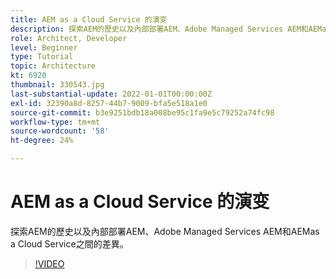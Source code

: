 ```yaml
---
title: AEM as a Cloud Service 的演变
description: 探索AEM的歷史以及內部部署AEM、Adobe Managed Services AEM和AEMas a Cloud Service之間的差異。
role: Architect, Developer
level: Beginner
type: Tutorial
topic: Architecture
kt: 6920
thumbnail: 330543.jpg
last-substantial-update: 2022-01-01T00:00:00Z
exl-id: 32390a8d-8257-44b7-9009-bfa5e518a1e0
source-git-commit: b3e9251bdb18a008be95c1fa9e5c79252a74fc98
workflow-type: tm+mt
source-wordcount: '58'
ht-degree: 24%

---
```


# AEM as a Cloud Service 的演变

探索AEM的歷史以及內部部署AEM、Adobe Managed Services AEM和AEMas a Cloud Service之間的差異。

>[!VIDEO](https://video.tv.adobe.com/v/330543?quality=12&learn=on)
